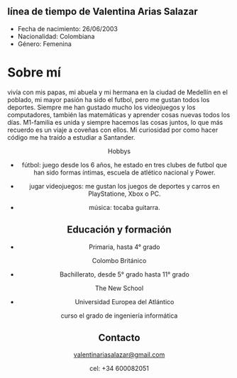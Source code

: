 ## línea de tiempo de Valentina Arias Salazar

- Fecha de nacimiento: 26/06/2003
- Nacionalidad: Colombiana
- Género: Femenina


# Sobre mí

vivía con mis papas, mi abuela y mi hermana en la ciudad de Medellín en el poblado, mi mayor pasión ha sido el futbol, pero me gustan todos los deportes.
Siempre me han gustado mucho los videojuegos y los computadores, también las matemáticas y aprender cosas nuevas todos los días. M1-familia es unida y siempre hacemos las cosas juntos, lo que más recuerdo es un viaje a coveñas con ellos. Mi curiosidad por como hacer código me ha traído a estudiar a Santander.

<center>
<img src=""


## Hobbys

- fútbol: juego desde los 6 años, he estado en tres clubes de futbol que han sido formas íntimas, escuela de atlético nacional y Power.

- jugar videojuegos: me gustan los juegos de deportes y carros en PlayStatione, Xbox o PC.

- música: tocaba guitarra.



## Educación y formación

- Primaria, hasta 4° grado

Colombo Británico

- Bachillerato, desde 5° grado hasta 11° grado

The New School

- Universidad Europea del Atlántico

curso el grado de ingeniería informática


## Contacto
valentinariasalazar@gmail.com

cel: +34 600082051
